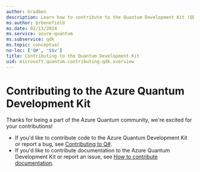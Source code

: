 ```yaml
---
author: bradben
description: Learn how to contribute to the Quantum Development Kit (QDK) and the quantum development community.
ms.author: brbenefield
ms.date: 02/13/2024
ms.service: azure-quantum
ms.subservice: qdk
ms.topic: conceptual
no-loc: ['Q#', '$$v']
title: Contributing to the Quantum Development Kit
uid: microsoft.quantum.contributing-qdk.overview
---
```


# Contributing to the Azure Quantum Development Kit

Thanks for being a part of the Azure Quantum community, we're excited for your contributions!

- If you'd like to contribute code to the Azure Quantum Development Kit or report a bug, see [Contributing to Q#](https://github.com/microsoft/qsharp/blob/main/CONTRIBUTING.md). 
- If you'd like to contribute documentation to the Azure Quantum Development Kit or report an issue, see [How to contribute documentation](/contribute/content/how-to-write-overview). 

